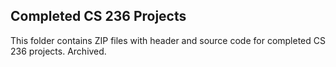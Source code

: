 ## Completed CS 236 Projects

This folder contains ZIP files with header and source code for completed CS 236 projects. Archived.
